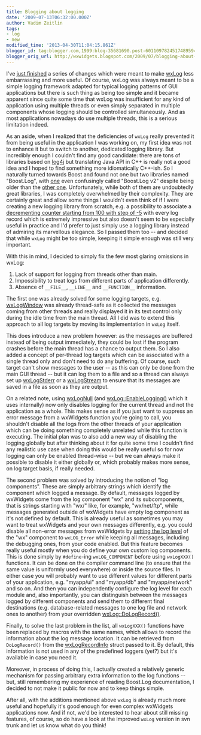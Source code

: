 ```yaml
---
title: Blogging about logging
date: '2009-07-13T06:32:00.000Z'
author: Vadim Zeitlin
tags:
- log
- new
modified_time: '2013-04-30T11:04:15.861Z'
blogger_id: tag:blogger.com,1999:blog-35681690.post-6011097824517489594
blogger_orig_url: http://wxwidgets.blogspot.com/2009/07/blogging-about-logging.html
---
```


I've [just finished] a series of changes which were meant to make [wxLog] less
embarrassing and more useful. Of course, wxLog was always meant to be a simple
logging framework adapted for typical logging patterns of GUI applications but
there is such thing as being too simple and it became apparent since quite some
time that wxLog was insufficient for any kind of application using multiple
threads or even simply separated in multiple components whose logging should be
controlled simultaneously. And as most applications nowadays do use multiple
threads, this is a serious limitation indeed.

[just finished]: https://trac.wxwidgets.org/changeset/61423
[wxLog]: https://docs.wxwidgets.org/trunk/classwx_log.html

As an aside, when I realized that the deficiencies of `wxLog` really prevented
it from being useful in the application I was working on, my first idea was not
to enhance it but to switch to another, dedicated logging library. But
incredibly enough I couldn't find any good candidate: there are tons of
libraries based on [log4j] but translating Java API in C++ is really not a good
idea and I hoped to find something more idiomatically C++-ish. So I naturally
turned towards Boost and found not one but two libraries named "Boost.Log", with
[one] even confusingly called "Boost.Log v2" despite being older than the [other
one]. Unfortunately, while both of them are undoubtedly great libraries, I was
completely overwhelmed by their complexity. They are certainly great and allow
some things I wouldn't even think of if I were creating a new logging library
from scratch, e.g. a possibility to associate a [decrementing counter starting
from 100 with step of -5] with every log record which is extremely impressive
but also doesn't seem to be especially useful in practice and I'd prefer to just
simply use a logging library instead of admiring its marvellous elegance. So I
passed them too -- and decided that while `wxLog` might be too simple, keeping
it simple enough was still very important.

[log4j]: https://logging.apache.org/log4j/1.2/index.html
[one]: http://torjo.com/log2/
[other one]: http://boost-log.sourceforge.net/libs/log/doc/html/index.html
[decrementing counter starting from 100 with step of -5]: http://boost-log.sourceforge.net/libs/log/doc/html/attributes.html#header.boost.log.attributes.counter_hpp

With this in mind, I decided to simply fix the few most glaring omissions in
wxLog:

1.  Lack of support for logging from threads other than main.
2.  Impossibility to treat logs from different parts of application differently.
3.  Absence of `__FILE__`, `__LINE__` and `__FUNCTION__` information.

The first one was already solved for some logging targets, e.g. [wxLogWindow]
was already thread-safe as it collected the messages coming from other threads
and really displayed it in its text control only during the idle time from the
main thread. All I did was to extend this approach to all log targets by moving
its implementation in `wxLog` itself.

[wxLogWindow]: https://docs.wxwidgets.org/trunk/classwx_log_window.html

This does introduce a new problem however: as the messages are buffered instead
of being output immediately, they could be lost if the program crashes before
the main thread has a chance to output them. So I also added a concept of
per-thread log targets which can be associated with a single thread only and
don't need to do any buffering. Of course, such target can't show messages to
the user -- as this can only be done from the main GUI thread -- but it can log
them to a file and so a thread can always set up [wxLogStderr] or a
[wxLogStream] to ensure that its messages are saved in a file as soon as they
are output.

[wxLogStderr]: https://docs.wxwidgets.org/trunk/classwx_log_stderr.html
[wxLogStream]: https://docs.wxwidgets.org/trunk/classwx_log_stream.html

On a related note, using [wxLogNull] (and [wxLog::EnableLogging()] which it uses
internally) now only disables logging for the current thread and not the
application as a whole. This makes sense as if you just want to suppress an
error message from a wxWidgets function you're going to call, you shouldn't
disable all the logs from the other threads of your application which can be
doing something completely unrelated while this function is executing. The
initial plan was to also add a new way of disabling the logging globally but
after thinking about it for quite some time I couldn't find any realistic use
case when doing this would be really useful so for now logging can only be
enabled thread-wise -- but we can always make it possible to disable it either
globally or, which probably makes more sense, on log target basis, if really
needed.

[wxLogNull]: https://docs.wxwidgets.org/trunk/classwx_log_null.html
[wxLog::EnableLogging()]: https://docs.wxwidgets.org/trunk/classwx_log.html#58bbfc0831eb47f0d88c9350d1f6e02d

The second problem was solved by introducing the notion of "log components".
These are simply arbitrary strings which identify the component which logged a
message. By default, messages logged by wxWidgets come from the log component
"wx" and its subcomponents, that is strings starting with "wx/" like, for
example, "wx/net/ftp", while messages generated outside of wxWidgets have empty
log component as it's not defined by default. This is already useful as
sometimes you may want to treat wxWidgets and your own messages differently,
e.g. you could disable all non-error messages from wxWidgets by [setting the log
level] of the "wx" component to `wxLOG_Error` while keeping all messages,
including the debugging ones, from your code enabled. But this feature becomes
really useful mostly when you do define your own custom log components. This is
done simply by `#define`-ing `wxLOG_COMPONENT` before using `wxLogXXX()`
functions. It can be done on the compiler command line (to ensure that the same
value is uniformly used everywhere) or inside the source files. In either case
you will probably want to use different values for different parts of your
application, e.g. "myapp/ui" and "myapp/db" and "myapp/network" and so on. And
then you can independently configure the log level for each module and, also
importantly, you can distinguish between the messages logged by different
components and send them to different final destinations (e.g. database-related
messages to one log file and network ones to another) from your overridden
[wxLog::DoLogRecord()].

[setting the log level]: https://docs.wxwidgets.org/trunk/classwx_log.html#7ae244e71dff20efd3a37b3718841a39
[wxLog::DoLogRecord()]: https://docs.wxwidgets.org/trunk/classwx_log.html#ede0ff7812690d487de845b7f3095dfd

Finally, to solve the last problem in the list, all `wxLogXXX()` functions have
been replaced by macros with the same names, which allows to record the
information about the log message location. It can be retrieved from
`DoLogRecord()` from the [wxLogRecordInfo] struct passed to it. By default, this
information is not used in any of the predefined loggers (yet?) but it's
available in case you need it.

[wxLogRecordInfo]: https://docs.wxwidgets.org/trunk/classwx_log_record_info.html

Moreover, in process of doing this, I actually created a relatively generic
mechanism for passing arbitrary extra information to the log functions -- but,
still remembering my experience of reading Boost.Log documentation, I decided to
not make it public for now and to keep things simple.

After all, with the additions mentioned above `wxLog` is already much more
useful and hopefully it's good enough for even complex wxWidgets applications
now. And if not, we'd be interested to hear about still missing features, of
course, so do have a look at the improved `wxLog` version in svn trunk and let
us know what do you think!
